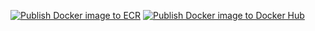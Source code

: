 [![Publish Docker image to ECR](https://github.com/Kaikka/PGR301-devops-frilek-eksamen/actions/workflows/create_image.yaml/badge.svg)](https://github.com/Kaikka/PGR301-devops-frilek-eksamen/actions/workflows/create_image.yaml) [![Publish Docker image to Docker Hub](https://github.com/Kaikka/PGR301-devops-frilek-eksamen/actions/workflows/create_image_docker_hub.yaml/badge.svg)](https://github.com/Kaikka/PGR301-devops-frilek-eksamen/actions/workflows/create_image_docker_hub.yaml)